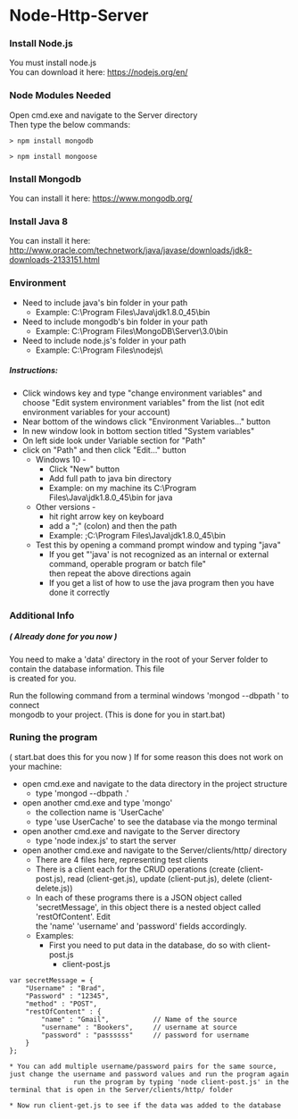 #  Node-Http-Server  

### Install Node.js  
You must install node.js  
You can download it here: https://nodejs.org/en/  

### Node Modules Needed  
Open cmd.exe and navigate to the Server directory  
Then type the below commands:  
```
> npm install mongodb
```
```
> npm install mongoose 
```

### Install Mongodb
You can install it here: https://www.mongodb.org/  

### Install Java 8
You can install it here: http://www.oracle.com/technetwork/java/javase/downloads/jdk8-downloads-2133151.html  

### Environment  
* Need to include java's bin folder in your path  
  * Example: C:\Program Files\Java\jdk1.8.0_45\bin  
* Need to include mongodb's bin folder in your path  
  * Example: C:\Program Files\MongoDB\Server\3.0\bin
* Need to include node.js's folder in your path  
  * Example: C:\Program Files\nodejs\  

##### Instructions:  
* Click windows key and type "change environment variables" and choose "Edit system environment variables" from the list (not edit environment variables for your account)  
* Near bottom of the windows click "Environment Variables..." button  
* In new window look in bottom section titled "System variables"  
* On left side look under Variable section for "Path"  
* click on "Path" and then click "Edit..." button  
  * Windows 10 -  
    * Click "New" button  
    * Add full path to java bin directory  
    * Example: on my machine its C:\Program Files\Java\jdk1.8.0_45\bin for java  
  * Other versions -  
    * hit right arrow key on keyboard  
    * add a ";" (colon) and then the path  
    * Example: ;C:\Program Files\Java\jdk1.8.0_45\bin  
  * Test this by opening a command prompt window and typing "java"  
    * If you get "'java' is not recognized as an internal or external command, operable program or batch file"  
				then repeat the above directions again  
    * If you get a list of how to use the java program then you have done it correctly  

### Additional Info
##### ( Already done for you now )  
You need to make a 'data' directory in the root of your Server folder to contain the database information. This file  
is created for you.  

Run the following command from a terminal windows 'mongod --dbpath <path to data folder>' to connect  
mongodb to your project. (This is done for you in start.bat)  

### Runing the program  
( start.bat does this for you now ) If for some reason this does not work on your machine:  
* open cmd.exe and navigate to the data directory in the project structure  
  * type 'mongod --dbpath .'  
* open another cmd.exe and type 'mongo'  
  * the collection name is 'UserCache'  
  * type 'use UserCache' to see the database via the mongo terminal  
* open another cmd.exe and navigate to the Server directory  
  * type 'node index.js' to start the server  
* open another cmd.exe and navigate to the Server/clients/http/ directory  
  * There are 4 files here, representing test clients  
  * There is a client each for the CRUD operations (create (client-post.js), read (client-get.js), update (client-put.js), delete (client-delete.js))  
  * In each of these programs there is a JSON object called 'secretMessage', in this object there is a nested object called 'restOfContent'. Edit  
		the 'name' 'username' and 'password' fields accordingly.  
  * Examples:  
    * First you need to put data in the database, do so with client-post.js  
      * client-post.js  
```
var secretMessage = {
	"Username" : "Brad",
	"Password" : "12345",
	"method" : "POST",
	"restOfContent" : {
		"name" : "Gmail",			// Name of the source
		"username" : "Bookers",		// username at source
		"password" : "passssss"		// password for username
	}
};
```

    * You can add multiple username/password pairs for the same source, just change the username and password values and run the program again
					run the program by typing 'node client-post.js' in the terminal that is open in the Server/clients/http/ folder

    * Now run client-get.js to see if the data was added to the database